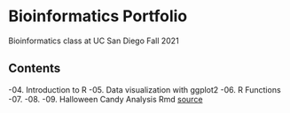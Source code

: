 # Bioinformatics Portfolio

Bioinformatics class at UC San Diego Fall 2021

## Contents

-04. Introduction to R
-05. Data visualization with ggplot2
-06. R Functions
-07. 
-08.
-09. Halloween Candy Analysis Rmd [source](https://github.com/aajaquish/BGGN213/blob/main/class09_mini_project/class09.Rmd)
